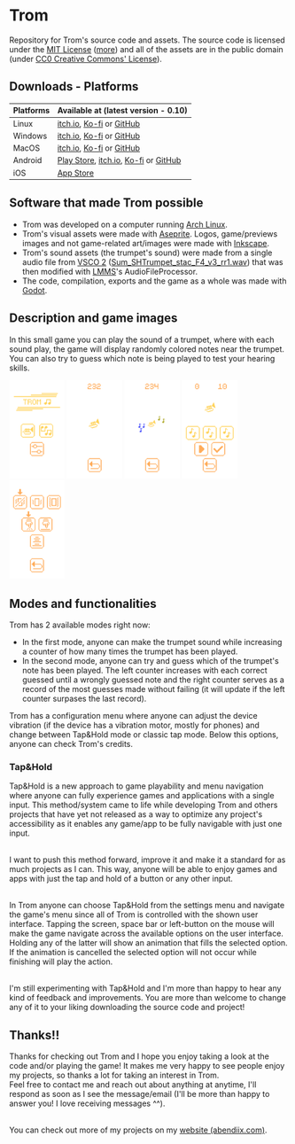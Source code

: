 # Trom
Repository for Trom's source code and assets. The source code is licensed under the [MIT License](https://opensource.org/license/mit) ([more](https://ieeexplore.ieee.org/document/9263265)) and all of the assets are in the public domain (under [CC0 Creative Commons' License](https://creativecommons.org/public-domain/cc0/)).

## Downloads - Platforms
| Platforms | Available at (latest version - 0.10)|
| --------- | ------------ |
| Linux | [itch.io](https://abendiix.itch.io/trom), [Ko-fi](https://ko-fi.com/s/d5c1cd9f0c) or [GitHub](https://github.com/Abendiix/trom/releases/download/Trom0.10/Trom.x86_64) |
| Windows | [itch.io](https://abendiix.itch.io/trom), [Ko-fi](https://ko-fi.com/s/d5c1cd9f0c) or [GitHub](https://github.com/Abendiix/trom/releases/download/Trom0.10/Trom.exe) |
| MacOS | [itch.io](https://abendiix.itch.io/trom), [Ko-fi](https://ko-fi.com/s/d5c1cd9f0c) or [GitHub](https://github.com/Abendiix/trom/releases/download/Trom0.10/Trom.MacOS.zip) |
| Android | [Play Store](https://play.google.com/store/apps/details?id=com.abendiix.trom), [itch.io](https://abendiix.itch.io/trom), [Ko-fi](https://ko-fi.com/s/d5c1cd9f0c) or [GitHub](https://github.com/Abendiix/trom/releases/tag/Trom0.10) |
| iOS | [App Store](https://apps.apple.com/us/app/trom/id6496865166)

## Software that made Trom possible
- Trom was developed on a computer running [Arch Linux](https://archlinux.org/).
- Trom's visual assets were made with [Aseprite](https://github.com/aseprite/aseprite). Logos, game/previews images and not game-related art/images were made with [Inkscape](https://inkscape.org/).
- Trom's sound assets (the trumpet's sound) were made from a single audio file from [VSCO 2](https://github.com/sgossner/VSCO-2-CE) ([Sum_SHTrumpet_stac_F4_v3_rr1.wav](https://github.com/sgossner/VSCO-2-CE/blob/master/Brass/Trumpet/stac/Sum_SHTrumpet_stac_F4_v3_rr1.wav)) that was then modified with [LMMS](https://lmms.io/)'s AudioFileProcessor.
- The code, compilation, exports and the game as a whole was made with [Godot](https://godotengine.org/).

## Description and game images
In this small game you can play the sound of a trumpet, where with each sound play, the game will display randomly colored notes near the trumpet. You can also try to guess which note is being played to test your hearing skills.

<p>
  <img src="https://github.com/Abendiix/trom/blob/main/readme_images/menumini.png?raw=true" width="100px">
  <img src="https://github.com/Abendiix/trom/blob/main/readme_images/game1mini.png?raw=true" width="100px">
  <img src="https://github.com/Abendiix/trom/blob/main/readme_images/game1_2mini.png?raw=true" width="100px">
  <img src="https://github.com/Abendiix/trom/blob/main/readme_images/game2mini.png?raw=true" width="100px">
  <img src="https://github.com/Abendiix/trom/blob/main/readme_images/configmini.png?raw=true" width="100px">
</p>

## Modes and functionalities
Trom has 2 available modes right now:
- In the first mode, anyone can make the trumpet sound while increasing a counter of how many times the trumpet has been played.
- In the second mode, anyone can try and guess which of the trumpet's note has been played. The left counter increases with each correct guessed until a wrongly guessed note and the right counter serves as a record of the most guesses made without failing (it will update if the left counter surpases the last record).

Trom has a configuration menu where anyone can adjust the device vibration (if the device has a vibration motor, mostly for phones) and change between Tap&Hold mode or classic tap mode. Below this options, anyone can check Trom's credits.

### Tap&Hold
Tap&Hold is a new approach to game playability and menu navigation where anyone can fully experience games and applications with a single input. This method/system came to life while developing Trom and others projects that have yet not released as a way to optimize any project's accessibility as it enables any game/app to be fully navigable with just one input.

<br>I want to push this method forward, improve it and make it a standard for as much projects as I can. This way, anyone will be able to enjoy games and apps with just the tap and hold of a button or any other input.

<br>In Trom anyone can choose Tap&Hold from the settings menu and navigate the game's menu since all of Trom is controlled with the shown user interface. Tapping the screen, space bar or left-button on the mouse will make the game navigate across the available options on the user interface. Holding any of the latter will show an animation that fills the selected option. If the animation is cancelled the selected option will not occur while finishing will play the action.

<br>
I'm still experimenting with Tap&Hold and I'm more than happy to hear any kind of feedback and improvements. You are more than welcome to change any of it to your liking downloading the source code and project!

## Thanks!!
Thanks for checking out Trom and I hope you enjoy taking a look at the code and/or playing the game! It makes me very happy to see people enjoy my projects, so thanks a lot for taking an interest in Trom.
<br>Feel free to contact me and reach out about anything at anytime, I'll respond as soon as I see the message/email (I'll be more than happy to answer you! I love receiving messages ^^).

<br>You can check out more of my projects on my [website (abendiix.com)](https://abendiix.com/).
